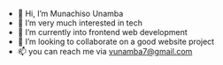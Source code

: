 - 👋 Hi, I’m Munachiso Unamba
- 👀 I’m very much interested in tech
- 🌱 I’m currently into frontend web development
- 💞️ I’m looking to collaborate on a good website project
- 📫 you can reach me via vunamba7@gmail.com

<!---
valgas007/valgas007 is a ✨ special ✨ repository because its `README.md` (this file) appears on your GitHub profile.
You can click the Preview link to take a look at your changes.
--->
